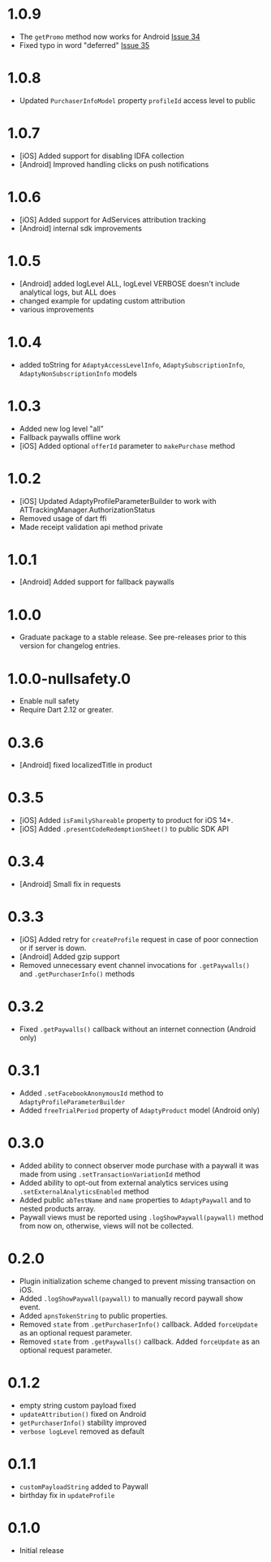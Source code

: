 # 1.0.9
* The `getPromo` method now works for Android [Issue 34](https://github.com/adaptyteam/AdaptySDK-Flutter/issues/34)
* Fixed typo in word "deferred" [Issue 35](https://github.com/adaptyteam/AdaptySDK-Flutter/issues/35)

# 1.0.8
* Updated `PurchaserInfoModel` property `profileId` access level to public

# 1.0.7
* [iOS] Added support for disabling IDFA collection
* [Android] Improved handling clicks on push notifications

# 1.0.6
* [iOS] Added support for AdServices attribution tracking
* [Android] internal sdk improvements

# 1.0.5
* [Android] added logLevel ALL, logLevel VERBOSE doesn't include analytical logs, but ALL does
* changed example for updating custom attribution
* various improvements

# 1.0.4

* added toString for `AdaptyAccessLevelInfo`, `AdaptySubscriptionInfo`, `AdaptyNonSubscriptionInfo` models

# 1.0.3

* Added new log level "all"
* Fallback paywalls offline work
* [iOS] Added optional `offerId` parameter to `makePurchase` method

# 1.0.2

* [iOS] Updated AdaptyProfileParameterBuilder to work with ATTrackingManager.AuthorizationStatus
* Removed usage of dart ffi
* Made receipt validation api method private

# 1.0.1

* [Android] Added support for fallback paywalls

# 1.0.0

* Graduate package to a stable release. See pre-releases prior to this version for changelog entries.

# 1.0.0-nullsafety.0

* Enable null safety
* Require Dart 2.12 or greater.

# 0.3.6

* [Android] fixed localizedTitle in product

# 0.3.5

* [iOS] Added `isFamilyShareable` property to product for iOS 14+.
* [iOS] Added `.presentCodeRedemptionSheet()` to public SDK API

# 0.3.4

* [Android] Small fix in requests

# 0.3.3

* [iOS] Added retry for `createProfile` request in case of poor connection or if server is down.
* [Android] Added gzip support
* Removed unnecessary event channel invocations for `.getPaywalls()` and `.getPurchaserInfo()` methods

# 0.3.2

* Fixed `.getPaywalls()` callback without an internet connection (Android only)

# 0.3.1

* Added `.setFacebookAnonymousId` method to `AdaptyProfileParameterBuilder`
* Added `freeTrialPeriod` property of `AdaptyProduct` model (Android only)

# 0.3.0

* Added ability to connect observer mode purchase with a paywall it was made from using `.setTransactionVariationId` method
* Added ability to opt-out from external analytics services using `.setExternalAnalyticsEnabled` method
* Added public `abTestName` and `name` properties to `AdaptyPaywall` and to nested products array.
* Paywall views must be reported using `.logShowPaywall(paywall)` method from now on, otherwise, views will not be collected.

# 0.2.0

* Plugin initialization scheme changed to prevent missing transaction on iOS.
* Added `.logShowPaywall(paywall)` to manually record paywall show event.
* Added `apnsTokenString` to public properties.
* Removed `state` from `.getPurchaserInfo()` callback. Added `forceUpdate` as an optional request parameter.
* Removed `state` from `.getPaywalls()` callback. Added `forceUpdate` as an optional request parameter.

# 0.1.2

* empty string custom payload fixed
* `updateAttribution()` fixed on Android
* `getPurchaserInfo()` stability improved
* `verbose logLevel` removed as default

# 0.1.1

* `customPayloadString` added to Paywall
* birthday fix in `updateProfile`

# 0.1.0

* Initial release